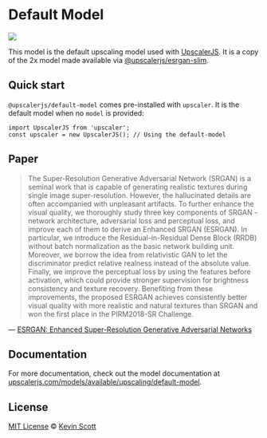 # Default Model

[![](https://data.jsdelivr.com/v1/package/npm/@upscalerjs/default-model/badge)](https://www.jsdelivr.com/package/npm/@upscalerjs/default-model)

This model is the default upscaling model used with [UpscalerJS](https://upscalerjs.com). It is a copy of the 2x model made available via [@upscalerjs/esrgan-slim](https://upscalerjs.com/models/available/upscaling/esrgan-slim).

## Quick start

`@upscalerjs/default-model` comes pre-installed with `upscaler`. It is the default model when no `model` is provided:

```
import UpscalerJS from 'upscaler';
const upscaler = new UpscalerJS(); // Using the default-model
```

## Paper

> The Super-Resolution Generative Adversarial Network (SRGAN) is a seminal work that is capable of generating realistic textures during single image super-resolution. However, the hallucinated details are often accompanied with unpleasant artifacts. To further enhance the visual quality, we thoroughly study three key components of SRGAN - network architecture, adversarial loss and perceptual loss, and improve each of them to derive an Enhanced SRGAN (ESRGAN). In particular, we introduce the Residual-in-Residual Dense Block (RRDB) without batch normalization as the basic network building unit. Moreover, we borrow the idea from relativistic GAN to let the discriminator predict relative realness instead of the absolute value. Finally, we improve the perceptual loss by using the features before activation, which could provide stronger supervision for brightness consistency and texture recovery. Benefiting from these improvements, the proposed ESRGAN achieves consistently better visual quality with more realistic and natural textures than SRGAN and won the first place in the PIRM2018-SR Challenge.

&mdash; [ESRGAN: Enhanced Super-Resolution Generative Adversarial Networks](https://arxiv.org/abs/1809.00219)

## Documentation

For more documentation, check out the model documentation at [upscalerjs.com/models/available/upscaling/default-model](https://upscalerjs.com/models/available/upscaling/default-model).

## License

[MIT License](https://oss.ninja/mit/developit/) © [Kevin Scott](https://thekevinscott.com)
